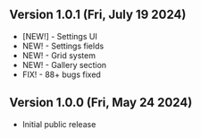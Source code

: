 ## Version 1.0.1 (Fri, July 19 2024)

- [NEW!] - Settings UI
- NEW! - Settings fields
- NEW! - Grid system
- NEW! - Gallery section
- FIX! - 88+ bugs fixed

## Version 1.0.0 (Fri, May 24 2024)

- Initial public release
